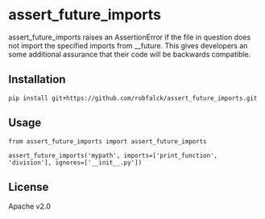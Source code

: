 assert_future_imports
=====================

assert_future_imports raises an AssertionError if the file in question does not import
the specified imports from __future.  This gives developers an some additional assurance that
their code will be backwards compatible.

## Installation

```
pip install git+https://github.com/robfalck/assert_future_imports.git
```

## Usage

```
from assert_future_imports import assert_future_imports

assert_future_imports('mypath', imports=['print_function', 'division'], ignores=['__init__.py'])
```

## License

Apache v2.0
